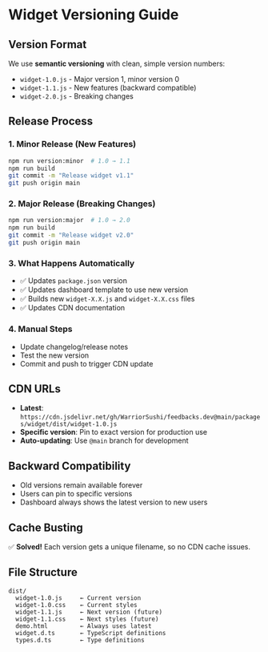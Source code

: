 # Widget Versioning Guide

## Version Format
We use **semantic versioning** with clean, simple version numbers:
- `widget-1.0.js` - Major version 1, minor version 0
- `widget-1.1.js` - New features (backward compatible)  
- `widget-2.0.js` - Breaking changes

## Release Process

### 1. Minor Release (New Features)
```bash
npm run version:minor  # 1.0 → 1.1
npm run build
git commit -m "Release widget v1.1"
git push origin main
```

### 2. Major Release (Breaking Changes)
```bash
npm run version:major  # 1.0 → 2.0
npm run build
git commit -m "Release widget v2.0"
git push origin main
```

### 3. What Happens Automatically
- ✅ Updates `package.json` version
- ✅ Updates dashboard template to use new version
- ✅ Builds new `widget-X.X.js` and `widget-X.X.css` files
- ✅ Updates CDN documentation

### 4. Manual Steps
- Update changelog/release notes
- Test the new version
- Commit and push to trigger CDN update

## CDN URLs
- **Latest**: `https://cdn.jsdelivr.net/gh/WarriorSushi/feedbacks.dev@main/packages/widget/dist/widget-1.0.js`
- **Specific version**: Pin to exact version for production use
- **Auto-updating**: Use `@main` branch for development

## Backward Compatibility
- Old versions remain available forever
- Users can pin to specific versions
- Dashboard always shows the latest version to new users

## Cache Busting
✅ **Solved!** Each version gets a unique filename, so no CDN cache issues.

## File Structure
```
dist/
  widget-1.0.js     ← Current version
  widget-1.0.css    ← Current styles  
  widget-1.1.js     ← Next version (future)
  widget-1.1.css    ← Next styles (future)
  demo.html         ← Always uses latest
  widget.d.ts       ← TypeScript definitions
  types.d.ts        ← Type definitions
```